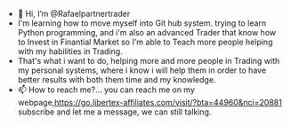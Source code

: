 - 👋 Hi, I’m @Rafaelpartnertrader
- I'm learning how to move myself into Git hub system. trying to learn Python programming, and i'm also an advanced Trader that know how to Invest in Finantial Market so I'm able to Teach more people helping with my habilities in Trading.
- That's what i want to do, helping more and more people in Trading with my personal systems, where i know i will help them in order to have better results with both them time and my knowledge.
- 📫 How to reach me?... you can reach me on my webpage,https://go.libertex-affiliates.com/visit/?bta=44960&nci=20881 subscribe and let me a message, we can still talking.

<!---
Rafaeltaichicoach/Rafaeltaichicoach is a ✨ special ✨ repository because its `README.md` (this file) appears on your GitHub profile.
You can click the Preview link to take a look at your changes.
--->

